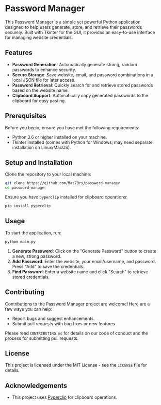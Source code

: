 # Password Manager

This Password Manager is a simple yet powerful Python application designed to help users generate, store, and retrieve their passwords securely. Built with Tkinter for the GUI, it provides an easy-to-use interface for managing website credentials.

## Features

- **Password Generation**: Automatically generate strong, random passwords to enhance security.
- **Secure Storage**: Save website, email, and password combinations in a local JSON file for later access.
- **Password Retrieval**: Quickly search for and retrieve stored passwords based on the website name.
- **Clipboard Support**: Automatically copy generated passwords to the clipboard for easy pasting.

## Prerequisites

Before you begin, ensure you have met the following requirements:
- Python 3.6 or higher installed on your machine.
- Tkinter installed (comes with Python for Windows; may need separate installation on Linux/MacOS).

## Setup and Installation

Clone the repository to your local machine:

```bash
git clone https://github.com/Mas73rs/password-manager
cd password-manager
```

Ensure you have `pyperclip` installed for clipboard operations:

```bash
pip install pyperclip
```

## Usage

To start the application, run:

```bash
python main.py
```

1. **Generate Password**: Click on the "Generate Password" button to create a new, strong password.
2. **Add Password**: Enter the website, your email/username, and password. Press "Add" to save the credentials.
3. **Find Password**: Enter a website name and click "Search" to retrieve stored credentials.

## Contributing

Contributions to the Password Manager project are welcome! Here are a few ways you can help:

- Report bugs and suggest enhancements.
- Submit pull requests with bug fixes or new features.

Please read `CONTRIBUTING.md` for details on our code of conduct and the process for submitting pull requests.

## License

This project is licensed under the MIT License - see the `LICENSE` file for details.

## Acknowledgements

- This project uses [Pyperclip](https://github.com/asweigart/pyperclip) for clipboard operations.